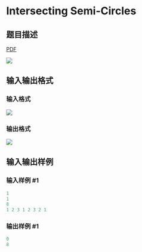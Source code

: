 # Intersecting Semi-Circles

## 题目描述

[problemUrl]: https://uva.onlinejudge.org/index.php?option=com_onlinejudge&Itemid=8&category=878&page=show_problem&problem=5160

[PDF](https://uva.onlinejudge.org/external/132/p13237.pdf)

![](https://cdn.luogu.com.cn/upload/vjudge_pic/UVA13237/010df850fec3450dd8bd231c2473732f5c296fd7.png)

## 输入输出格式

### 输入格式

![](https://cdn.luogu.com.cn/upload/vjudge_pic/UVA13237/fc4ff2ad498ead2d9b6024cd7d83889d560f7b8d.png)

### 输出格式

![](https://cdn.luogu.com.cn/upload/vjudge_pic/UVA13237/b2be8c6365eaafce1d14dce3d298887c317e8cb5.png)

## 输入输出样例

### 输入样例 #1

```cpp
1
1
8
1 2 3 1 2 3 2 1
```


### 输出样例 #1

```cpp
0
8
```


